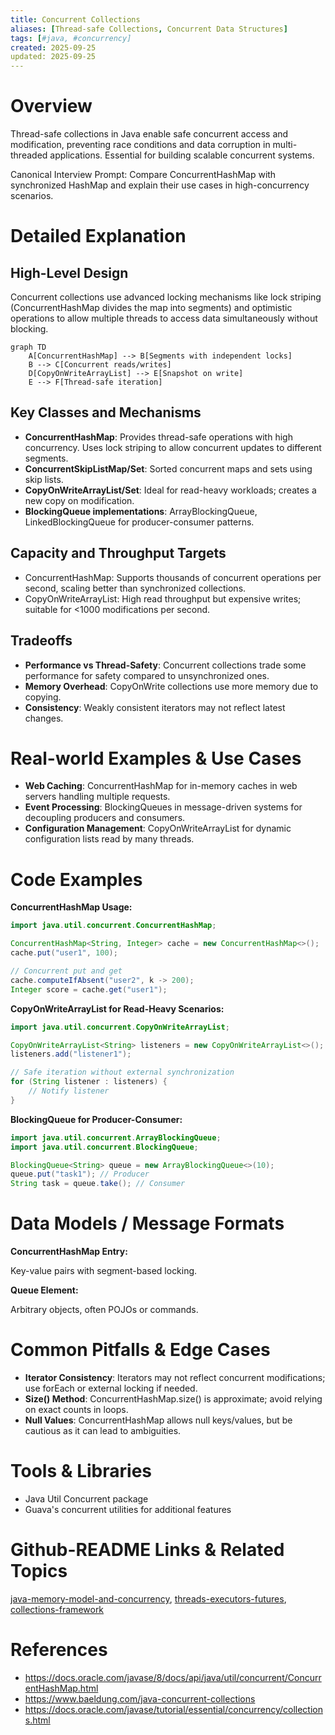 ```yaml
---
title: Concurrent Collections
aliases: [Thread-safe Collections, Concurrent Data Structures]
tags: [#java, #concurrency]
created: 2025-09-25
updated: 2025-09-25
---
```


# Overview

Thread-safe collections in Java enable safe concurrent access and modification, preventing race conditions and data corruption in multi-threaded applications. Essential for building scalable concurrent systems.

Canonical Interview Prompt: Compare ConcurrentHashMap with synchronized HashMap and explain their use cases in high-concurrency scenarios.

# Detailed Explanation

## High-Level Design

Concurrent collections use advanced locking mechanisms like lock striping (ConcurrentHashMap divides the map into segments) and optimistic operations to allow multiple threads to access data simultaneously without blocking.

```mermaid
graph TD
    A[ConcurrentHashMap] --> B[Segments with independent locks]
    B --> C[Concurrent reads/writes]
    D[CopyOnWriteArrayList] --> E[Snapshot on write]
    E --> F[Thread-safe iteration]
```

## Key Classes and Mechanisms

- **ConcurrentHashMap**: Provides thread-safe operations with high concurrency. Uses lock striping to allow concurrent updates to different segments.
- **ConcurrentSkipListMap/Set**: Sorted concurrent maps and sets using skip lists.
- **CopyOnWriteArrayList/Set**: Ideal for read-heavy workloads; creates a new copy on modification.
- **BlockingQueue implementations**: ArrayBlockingQueue, LinkedBlockingQueue for producer-consumer patterns.

## Capacity and Throughput Targets

- ConcurrentHashMap: Supports thousands of concurrent operations per second, scaling better than synchronized collections.
- CopyOnWriteArrayList: High read throughput but expensive writes; suitable for <1000 modifications per second.

## Tradeoffs

- **Performance vs Thread-Safety**: Concurrent collections trade some performance for safety compared to unsynchronized ones.
- **Memory Overhead**: CopyOnWrite collections use more memory due to copying.
- **Consistency**: Weakly consistent iterators may not reflect latest changes.

# Real-world Examples & Use Cases

- **Web Caching**: ConcurrentHashMap for in-memory caches in web servers handling multiple requests.
- **Event Processing**: BlockingQueues in message-driven systems for decoupling producers and consumers.
- **Configuration Management**: CopyOnWriteArrayList for dynamic configuration lists read by many threads.

# Code Examples

**ConcurrentHashMap Usage:**

```java
import java.util.concurrent.ConcurrentHashMap;

ConcurrentHashMap<String, Integer> cache = new ConcurrentHashMap<>();
cache.put("user1", 100);

// Concurrent put and get
cache.computeIfAbsent("user2", k -> 200);
Integer score = cache.get("user1");
```

**CopyOnWriteArrayList for Read-Heavy Scenarios:**

```java
import java.util.concurrent.CopyOnWriteArrayList;

CopyOnWriteArrayList<String> listeners = new CopyOnWriteArrayList<>();
listeners.add("listener1");

// Safe iteration without external synchronization
for (String listener : listeners) {
    // Notify listener
}
```

**BlockingQueue for Producer-Consumer:**

```java
import java.util.concurrent.ArrayBlockingQueue;
import java.util.concurrent.BlockingQueue;

BlockingQueue<String> queue = new ArrayBlockingQueue<>(10);
queue.put("task1"); // Producer
String task = queue.take(); // Consumer
```

# Data Models / Message Formats

**ConcurrentHashMap Entry:**

Key-value pairs with segment-based locking.

**Queue Element:**

Arbitrary objects, often POJOs or commands.

# Common Pitfalls & Edge Cases

- **Iterator Consistency**: Iterators may not reflect concurrent modifications; use forEach or external locking if needed.
- **Size() Method**: ConcurrentHashMap.size() is approximate; avoid relying on exact counts in loops.
- **Null Values**: ConcurrentHashMap allows null keys/values, but be cautious as it can lead to ambiguities.

# Tools & Libraries

- Java Util Concurrent package
- Guava's concurrent utilities for additional features

# Github-README Links & Related Topics

[java-memory-model-and-concurrency](../java-memory-model-and-concurrency/README.md), [threads-executors-futures](../threads-executors-futures/README.md), [collections-framework](../collections-framework/README.md)

# References

- https://docs.oracle.com/javase/8/docs/api/java/util/concurrent/ConcurrentHashMap.html
- https://www.baeldung.com/java-concurrent-collections
- https://docs.oracle.com/javase/tutorial/essential/concurrency/collections.html
